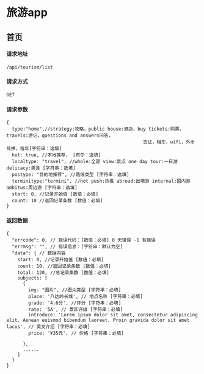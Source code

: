 # 旅游app
## 首页
#### 请求地址
    /api/tourism/list
#### 请求方式
    GET
#### 请求参数
    {
      type:"home",//strategy:攻略，public house:酒店，buy tickets:购票，travels:游记，questions and answers问答，
                                                      签证，租车，wifi，外币兑换，租车[字符串：选填] 
      hot: true, //本地推荐， [布尔：选填]
      localtype: "travel", //whole:全部 view:景点 one day tour:一日游 delicacy:美食 [字符串：选填]
      postype: "目的地推荐", //路线类型 [字符串：选填]
      terminitype:"termini", //hot push:热推 abroad:出境游 internal:国内游 ambitus:周边游 [字符串：选填]
      start: 0, //记录开始值 [数值：必填]
      count: 10 //返回记录条数 [数值：必填]
    }
#### 返回数据
	{
      "errcode": 0, // 错误代码：[数值：必填] 0 无错误 -1 有错误
      "errmsg": "", // 错误信息：[字符串：默认为空]
      "data": { // 数据内容
        start: 0, //记录开始值 [数值：必填]
        count: 10, //返回记录条数 [数值：必填]
        total: 120, //总记录条数 [数值：必填]
        subjects: [
          {
            img: "图片", //图片类型 [字符串：必填]
            place: '八达岭长城', // 地点名称 [字符串：必填]
            grade: '4.6分', //评分 [字符串：必填]
            rate: '5A', // 景区评级 [字符串：必填]
            introduce: 'Lorem ipsum dolor sit amet, consectetur adipiscing elit. Aenean euismod bibendum laoreet. Proin gravida dolor sit amet lacus', // 英文介绍 [字符串：必填]
            price: '¥35元', // 价格 [字符串：必填]
            
          },
          ......
        ]
      }
	}
